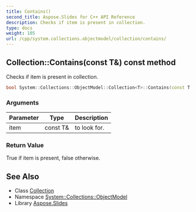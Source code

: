 ```yaml
---
title: Contains()
second_title: Aspose.Slides for C++ API Reference
description: Checks if item is present in collection.
type: docs
weight: 105
url: /cpp/system.collections.objectmodel/collection/contains/
---
```

## Collection::Contains(const T\&) const method


Checks if item is present in collection.

```cpp
bool System::Collections::ObjectModel::Collection<T>::Contains(const T &item) const override
```


### Arguments

| Parameter | Type | Description |
| --- | --- | --- |
| item | const T\& | to look for. |

### Return Value

True if item is present, false otherwise.

## See Also

* Class [Collection](./)
* Namespace [System::Collections::ObjectModel](../)
* Library [Aspose.Slides](../../)